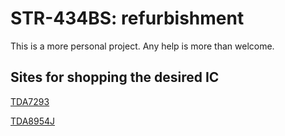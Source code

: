 # STR-434BS: refurbishment

This is a more personal project. Any help is more than welcome.

## Sites for shopping the desired IC

[TDA7293](https://www.sotudo.com.br/produto/tda7293)

[TDA8954J](https://www.sotudo.com.br/produto/circuito-integrado-tda8954j)

